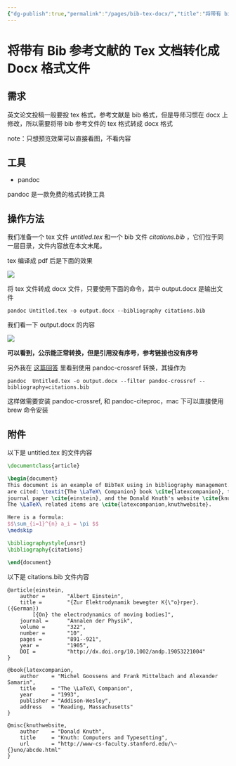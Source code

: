 ```yaml
---
{"dg-publish":true,"permalink":"/pages/bib-tex-docx/","title":"将带有 bib 参考文献的 tex 文档转化成 docx 格式文件"}
---
```



# 将带有 Bib 参考文献的 Tex 文档转化成 Docx 格式文件

## 需求

英文论文投稿一般要投 tex 格式，参考文献是 bib 格式，但是导师习惯在 docx 上修改，所以需要将带 bib 参考文件的 tex 格式转成 docx 格式

note：只想预览效果可以直接看图，不看内容

## 工具

- pandoc

pandoc 是一款免费的格式转换工具

## 操作方法

我们准备一个 tex 文件 _untitled.tex_ 和一个 bib 文件 _citations.bib_ ，它们位于同一层目录，文件内容放在本文末尾。

tex 编译成 pdf 后是下面的效果

![](https://pic1.zhimg.com/80/v2-c31a5ac20196fbf9f439c05541ef11b8_1440w.webp)

将 tex 文件转成 docx 文件，只要使用下面的命令，其中 output.docx 是输出文件

```text
pandoc Untitled.tex -o output.docx --bibliography citations.bib
```

我们看一下 output.docx 的内容

![](https://pic3.zhimg.com/80/v2-b891af50681a38bd6a41ca0f3c7b9d62_1440w.webp)

**可以看到，公示能正常转换，但是引用没有序号，参考链接也没有序号**

另外我在 [这篇回答](https://www.zhihu.com/question/31850346) 里看到使用 pandoc-crossref 转换，其操作为

```text
pandoc  Untitled.tex -o output.docx --filter pandoc-crossref --bibliography=citations.bib
```

这样做需要安装 pandoc-crossref, 和 pandoc-citeproc，mac 下可以直接使用 brew 命令安装

## 附件

以下是 untitled.tex 的文件内容

```tex
\documentclass{article}

\begin{document}
This document is an example of BibTeX using in bibliography management. Three items 
are cited: \textit{The \LaTeX\ Companion} book \cite{latexcompanion}, the Einstein
journal paper \cite{einstein}, and the Donald Knuth's website \cite{knuthwebsite}. 
The \LaTeX\ related items are \cite{latexcompanion,knuthwebsite}. 

Here is a formula: 
$$\sum_{i=1}^{n} a_i = \pi $$
\medskip

\bibliographystyle{unsrt}
\bibliography{citations}

\end{document}

```

以下是 citations.bib 文件内容

```text
@article{einstein,
    author =       "Albert Einstein",
    title =        "{Zur Elektrodynamik bewegter K{\"o}rper}. ({German})
        [{On} the electrodynamics of moving bodies]",
    journal =      "Annalen der Physik",
    volume =       "322",
    number =       "10",
    pages =        "891--921",
    year =         "1905",
    DOI =          "http://dx.doi.org/10.1002/andp.19053221004"
}

@book{latexcompanion,
    author    = "Michel Goossens and Frank Mittelbach and Alexander Samarin",
    title     = "The \LaTeX\ Companion",
    year      = "1993",
    publisher = "Addison-Wesley",
    address   = "Reading, Massachusetts"
}

@misc{knuthwebsite,
    author    = "Donald Knuth",
    title     = "Knuth: Computers and Typesetting",
    url       = "http://www-cs-faculty.stanford.edu/\~{}uno/abcde.html"
}
```
